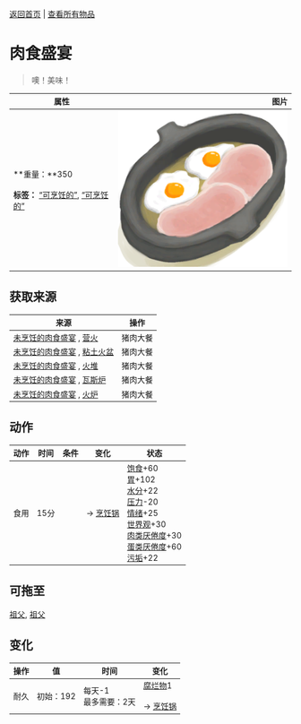 [返回首页](index.md)   |  [查看所有物品](object.md)
# 肉食盛宴  
> 噢！美味！  
  
  属性  |   图片   
 ----  |  ----:   
 **重量：**350<br><br>**标签：**	[“可烹饪的”](tag_Cookable.md), [“可烹饪的”](tag_MealCookingpot.md)  |  ![](Sprite/PorkFeast.png)   
  
## 获取来源  
来源  |  操作  
----  |  ----  
[未烹饪的肉食盛宴](HeartyFeastUncooked.md) , [营火](Campfire.md)  |  猪肉大餐  
[未烹饪的肉食盛宴](HeartyFeastUncooked.md) , [粘土火盆](ClayFirePit.md)  |  猪肉大餐  
[未烹饪的肉食盛宴](HeartyFeastUncooked.md) , [火堆](Fire.md)  |  猪肉大餐  
[未烹饪的肉食盛宴](HeartyFeastUncooked.md) , [瓦斯炉](GasCookerOn.md)  |  猪肉大餐  
[未烹饪的肉食盛宴](HeartyFeastUncooked.md) , [火炉](Stove.md)  |  猪肉大餐  
## 动作  
动作  |  时间  |  条件  |  变化  |  状态  
----  |  ----  |  ----  |  ----  |  ----  
食用  |  15分  |    |  → [烹饪锅](CookingPot.md)<br>  |  [饱食](Satiation.md)+60<br>[胃](Stomach.md)+102<br>[水分](Hydration.md)+22<br>[压力](Stress.md)-20<br>[情绪](Morale.md)+25<br>[世界观](Structure.md)+30<br>[肉类<nobr>厌倦度</nobr>](SaturationMeat.md)+30<br>[蛋类<nobr>厌倦度</nobr>](SaturationEggs.md)+60<br>[污垢](Filth.md)+22  
## 可拖至  
[祖父](Grandfather.md), [祖父](GrandfatherHealthy.md)  
## 变化  
操作  |  值  |  时间  |  变化  
----  |  ----  |  ----  |  ----  
耐久  |  初始：192  |  每天-1<br>最多需要：2天  |  [腐烂物](RottenRemains.md)1 <br><br>→ [烹饪锅](CookingPot.md)  
